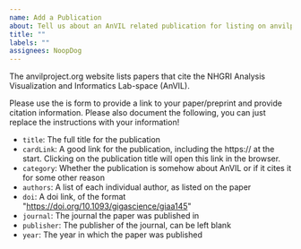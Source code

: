 ```yaml
---
name: Add a Publication
about: Tell us about an AnVIL related publication for listing on anvilproject.org
title: ""
labels: ""
assignees: NoopDog
---
```


The anvilproject.org website lists papers that cite the NHGRI Analysis Visualization
and Informatics Lab-space (AnVIL).

Please use the is form to provide a link to your paper/preprint and provide citation information. Please also document the following, you can just replace the instructions with your information!

- `title`: The full title for the publication
- `cardLink`: A good link for the publication, including the https:// at the start. Clicking on the publication title will open this link in the browser.
- `category`: Whether the publication is somehow about AnVIL or if it cites it for some other reason
- `authors`: A list of each individual author, as listed on the paper
- `doi`: A doi link, of the format "https://doi.org/10.1093/gigascience/giaa145"
- `journal`: The journal the paper was published in
- `publisher`: The publisher of the journal, can be left blank
- `year`: The year in which the paper was published
